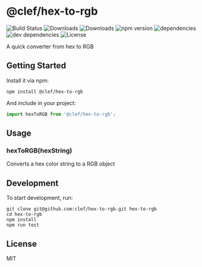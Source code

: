 # @clef/hex-to-rgb

![Build Status](https://img.shields.io/travis/clef/hex-to-rgb.svg)
![Downloads](https://img.shields.io/npm/dm/@clef/hex-to-rgb.svg)
![Downloads](https://img.shields.io/npm/dt/@clef/hex-to-rgb.svg)
![npm version](https://img.shields.io/npm/v/@clef/hex-to-rgb.svg)
![dependencies](https://img.shields.io/david/clef/hex-to-rgb.svg)
![dev dependencies](https://img.shields.io/david/dev/clef/hex-to-rgb.svg)
![License](https://img.shields.io/github/license/clef/hex-to-rgb.svg)

A quick converter from hex to RGB

## Getting Started

Install it via npm:

```shell
npm install @clef/hex-to-rgb
```

And include in your project:

```javascript
import hexToRGB from '@clef/hex-to-rgb';
```

## Usage

### hexToRGB(hexString)

Converts a hex color string to a RGB object

## Development

To start development, run:

```shell
git clone git@github.com:clef/hex-to-rgb.git hex-to-rgb
cd hex-to-rgb
npm install
npm run test
```

## License

MIT
